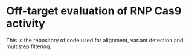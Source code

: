 # Off-target evaluation of RNP Cas9 activity

This is the repository of code used for alignment, variant detection and multistep filtering.



